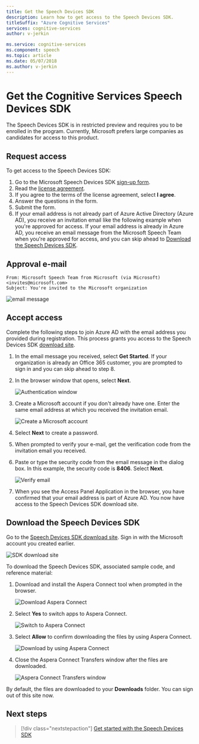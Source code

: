 ```yaml
---
title: Get the Speech Devices SDK
description: Learn how to get access to the Speech Devices SDK.
titleSuffix: "Azure Cognitive Services"
services: cognitive-services
author: v-jerkin

ms.service: cognitive-services
ms.component: speech
ms.topic: article
ms.date: 05/07/2018
ms.author: v-jerkin
---
```


# Get the Cognitive Services Speech Devices SDK

The Speech Devices SDK is in restricted preview and requires you to be enrolled in the program. Currently, Microsoft prefers large companies as candidates for access to this product.

## Request access

To get access to the Speech Devices SDK:

1. Go to the Microsoft Speech Devices SDK [sign-up form](https://aka.ms/sdsdk-signup).
1. Read the [license agreement](speech-devices-sdk-license.md).
1. If you agree to the terms of the license agreement, select **I agree**.
1. Answer the questions in the form.
1. Submit the form. 
1. If your email address is not already part of Azure Active Directory (Azure AD), you receive an invitation email like the following example when you're approved for access. If your email address is already in Azure AD, you receive an email message from the Microsoft Speech Team when you're approved for access, and you can skip ahead to [Download the Speech Devices SDK](#download-the-speech-devices-sdk).

## Approval e-mail

```
From: Microsoft Speech Team from Microsoft (via Microsoft) <invites@microsoft.com> 
Subject: You're invited to the Microsoft organization 
```

![email message](media/speech-devices-sdk/get-sdk-1.png)

## Accept access

Complete the following steps to join Azure AD with the email address you provided during registration. This process grants you access to the Speech Devices SDK [download site](https://shares.datatransfer.microsoft.com/).

1. In the email message you received, select **Get Started**. If your organization is already an Office 365 customer, you are prompted to sign in and you can skip ahead to step 8.

2. In the browser window that opens, select **Next**.

    ![Authentication window](media/speech-devices-sdk/get-sdk-2.png)

3. Create a Microsoft account if you don't already have one. Enter the same email address at which you received the invitation email.

    ![Create a Microsoft account](media/speech-devices-sdk/get-sdk-3.png)

4. Select **Next** to create a password.

5. When prompted to verify your e-mail, get the verification code from the invitation email you received.
 
7. Paste or type the security code from the email message in the dialog box. In this example, the security code is **8406**. Select **Next**.

    ![Verify email](media/speech-devices-sdk/get-sdk-6.png)
 
8. When you see the Access Panel Application in the browser, you have confirmed that your email address is part of Azure AD. You now have access to the Speech Devices SDK download site.

## Download the Speech Devices SDK

Go to the [Speech Devices SDK download site](https://shares.datatransfer.microsoft.com/). Sign in with the Microsoft account you created earlier. 

![SDK download site](media/speech-devices-sdk/get-sdk-7.png)

To download the Speech Devices SDK, associated sample code, and reference material:

1. Download and install the Aspera Connect tool when prompted in the browser.

    ![Download Aspera Connect](media/speech-devices-sdk/get-sdk-8.png)
 
1. Select **Yes** to switch apps to Aspera Connect.

    ![Switch to Aspera Connect](media/speech-devices-sdk/get-sdk-9.png)
 
1. Select **Allow** to confirm downloading the files by using Aspera Connect.

    ![Download by using Aspera Connect](media/speech-devices-sdk/get-sdk-10.png)
 
1. Close the Aspera Connect Transfers window after the files are downloaded.

    ![Aspera Connect Transfers window](media/speech-devices-sdk/get-sdk-11.png)
 
By default, the files are downloaded to your **Downloads** folder. You can sign out of this site now. 

## Next steps

> [!div class="nextstepaction"]
> [Get started with the Speech Devices SDK](speech-devices-sdk-qsg.md)
